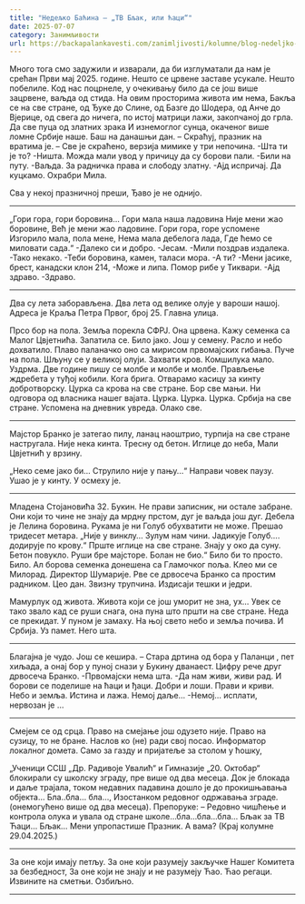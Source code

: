 ```yaml
---
title: "Недељко Баћина – „ТВ Бљак, или ћаци“"
date: 2025-07-07
category: Занимљивости
url: https://backapalankavesti.com/zanimljivosti/kolumne/blog-nedeljko-bacina/nedeljko-bacina-tv-bljak-ili-caci/
---
```


Много тога смо задужили и изварали,
да би изглуматали да нам је срећан Први мај
2025. године. Нешто се црвене заставе усукале.
Нешто побелиле.
Код нас поцрнеле, у очекивању било да се још
више зацрвене, ваљда од стида.
На овим просторима живота им нема,
Бакља се на све стране,
од Ђуке до Слине,
од Базге до Шодера,
од Анче до Вјерице,
од свега до ничега,
по истој матрици лажи,
закопчаној до грла.
Да све пуца од златних зрака
И изнемоглог сунца, окаченог
више ломне Србије наше.
Баш на данашњи дан.
– Скраћуј, празник на вратима је.
– Све је скраћено, верзија мимике у три непочина.
-Шта ти је то?
-Ништа. Можда мали увод у причицу да су борови пали.
-Били на путу.
-Ваљда. За радничка права и слободу златну.
-Ајд испричај. Да куцкамо. Охрабри Мила.

Сва у некој празничној преши,
Ђаво је не однијо.
***
„Гори гора, гори боровина…
Гори мала наша ладовина
Није мени жао боровине,
Већ је мени жао ладовине.
Гори гора, горе успомене
Изгорило мала, пола мене,
Нема мала дебелога лада,
Где ћемо се миловати сада.“
-Далеко си и добро.
-Јесам.
-Мили поздрав издалека.
-Тако некако.
-Теби боровина, камен, таласи мора.
-А ти?
-Мени јасике, брест, канадски клон 214,
-Може и липа. Помор рибе у Тиквари.
-Ајд здраво.
-Здраво.
***
Два су лета заборављена.
Два лета од велике олује у вароши нашој.
Адреса је Краља Петра Првог, број 25.
Главна улица.

Прсо бор на пола.
Земља порекла СФРЈ.
Она црвена.
Кажу семенка са Малог Цвјетнића.
Запатила се.
Било јако.
Још у семену.
Расло и небо дохватило.
Плаво паланачко оно са мирисом првомајских
гибања. Пуче на пола. Шљуну се у великој олуји.
Захвати кров. Комшилука мало.
Уздрма.
Две године пишу се молбе и молбе и молбе.
Прављење ждребета у туђој кобили. Кога брига.
Отварамо касицу за кинту добротворску.
Цурка са крова на све стране.
Бор све мањи.
Ни одговора од власника нашег вајата.
Цурка. Цурка. Цурка.
Србија на све стране.
Успомена на дневник увреда.
Олако све.
***
Мајстор Бранко је затегао пилу, ланац наоштрио,
турпија на све стране настругала.
Није нека кинта. Тресну од бетон.
Иглице до неба, Мали Цвјетнић у врзину.

„Неко семе јако би… Струлило није у пању…“
Направи човек паузу.
Ушао је у кинту.
У осмеху је.
***
Младена Стојановића 32. Букин.
Не прави записник, ни остале забране.
Они који то чине не знају да мрдну прстом,
дуг је ваљда још дуг.
Дебела је Лелина боровина.
Рукама је ни Голуб обухватити не може.
Прешао тридесет метара.
„Није у винклу… Зулум нам чини.
Јадикује Голуб…. додирује по крову.“
Прште иглице на све стране.
Знају у око да суну. Бетон повукло.
Руши бре мајсторе. Болан не био.“
Било би то просто.
Било.
Ал борова семенка донешена
са Гламочког поља.
Клео ми се Милорад.
Директор Шумарије.
Рве се дрвосеча Бранко са простим радником.
Цео дан.
Звизну трупчина.
Издисаји тешки и једри.

Мамурлук од живота.
Живота који се још уморит не зна, ух…
Увек се тако звало кад се руши снага,
она пуна што пршти на све стране.
Неда се прекидат. У пуном је замаху.
На њој свето небо и земља почива.
И Србија. Уз памет. Него шта.
***
Благајна је чудо. Још се кешира.
– Стара дртина од бора у Паланци ,
пет хиљада, а онај бор у пуној снази
у Букину дванаест.
Цифру рече друг дрвосеча Бранко.
-Првомајски нема шта.
-Да нам живи, живи рад.
И борови се поделише на ћаци и ђаци.
Добри и лоши. Прави и криви.
Небо и земља. Истина и лажа.
Немој даље…
-Немој… исплати, нервозан је …
***
Смејем се од срца.
Право на смејање још одузето није.
Право на сузицу, то не бране.
Наслов ко (не) ради свој посао.
Информатор локалног домета.
Само за газду и пријатеље за столом у ћошку,

„Ученици ССШ „Др. Радивоје Увалић“ и
Гимназије „20. Октобар“ блокирали су школску
зграду, пре више од два месеца.
Док је блокада и даље трајала, током недавних
падавина дошло је до
прокишњавања објекта…
Бла..бла… бла…,
Изостанком редовног одржавања зграде.
(онемогућено више од два месеца).
Препоруке:
– Редовно чишћење и контрола олука и увала
од стране школе…бла…бла…бла…
Бљак за ТВ Ћаци…
Бљак…
Мени упропастише Празник.
А вама?
(Крај колумне 29.04.2025.)
***
За оне који имају петљу.
За оне који разумеју закључке
Нашег Комитета за безбедност,
За оне који не знају и не разумеју
Ћао.
Ћао регаци.
Извините на сметњи.
Озбиљно.
***
